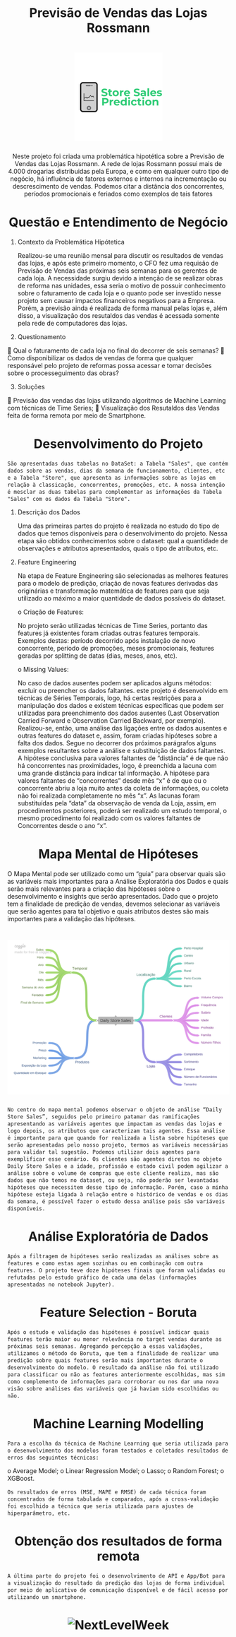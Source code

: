<h1 align="center">Previsão de Vendas das Lojas Rossmann</h1>

<h1 align="center">
  <img alt="NextLevelWeek" title="#NextLevelWeek" src="./img/Sales Prediction.png" />
</h1>

<p align="center">Neste projeto foi criada uma problemática hipotética sobre a Previsão de Vendas das Lojas Rossmann. A rede de lojas Rossmann possui mais de 4.000 drogarias distribuidas pela Europa, e como em qualquer outro tipo de negócio, há influência de fatores externos e internos na incrementação ou descrescimento de vendas. Podemos citar a distância dos concorrentes, períodos promocionais e feriados como exemplos de tais fatores</p>



<h1 align="center">Questão e Entendimento de Negócio</h1>

1.	Contexto da Problemática Hipótetica

	Realizou-se uma reunião mensal para discutir os resultados de vendas das lojas, e após este primeiro momento, o CFO fez uma requisão de Previsão de Vendas das próximas seis semanas para os gerentes de cada loja. A necessidade surgiu devido a intenção de se realizar obras de reforma nas unidades, essa seria o motivo de possuir conhecimento sobre o faturamento de cada loja e o quanto pode ser investido nesse projeto sem causar impactos financeiros negativos para a Empresa. Porém, a previsão ainda é realizada de forma manual pelas lojas e, além disso, a visualização dos resutaldos das vendas é acessada somente pela rede de computadores das lojas. 

2.	Questionamento

	Qual o faturamento de cada loja no final do decorrer de seis semanas?
	Como disponibilizar os dados de vendas de forma que qualquer responsável pelo projeto de reformas possa acessar e tomar decisões sobre o processeguimento das obras?

3.	Soluções

	Previsão das vendas das lojas utilizando algoritmos de Machine Learning com técnicas de Time Series;
	Visualização dos Resutaldos das Vendas feita de forma remota por meio de Smartphone.


<h1 align="center">Desenvolvimento do Projeto</h1>

	São apresentadas duas tabelas no DataSet: a Tabela "Sales", que contém dados sobre as vendas, dias da semana de funcionamento, clientes, etc e a Tabela "Store", que apresenta as informações sobre as lojas em relação à classicação, concorrentes, promoções, etc. A nossa intenção é mesclar as duas tabelas para complementar as informações da Tabela "Sales" com os dados da Tabela "Store".

1.	Descrição dos Dados

	Uma das primeiras partes do projeto é realizada no estudo do tipo de dados que temos disponíveis para o desenvolvimento do projeto. Nessa etapa são obtidos conhecimentos sobre o dataset: qual a quantidade de observações e atributos apresentados, quais o tipo de atributos, etc.

2.	Feature Engineering

	Na etapa de Feature Engineering são selecionadas as melhores features para o modelo de predição, criação de novas features derivadas das originárias e transformação matemática de features para que seja utilizado ao máximo a maior quantidade de dados possíveis do dataset.

    o	Criação de Features:

	No projeto serão utilizadas técnicas de Time Series, portanto das features já existentes foram criadas outras features temporais. Exemplos destas: período decorrido após instalação de novo concorrente, período de promoções, meses promocionais, features geradas por splitting de datas (dias, meses, anos, etc).


    o	Missing Values:

	No caso de dados ausentes podem ser aplicados alguns métodos: excluir ou preencher os dados faltantes. este projeto é desenvolvido em técnicas de Séries Temporais, logo, há certas restrições para a manipulação dos dados e existem técnicas específicas que podem ser utilizadas para preenchimento dos dados ausentes (Last Observation Carried Forward e Observation Carried Backward, por exemplo). Realizou-se, então, uma análise das ligações entre os dados ausentes e outras features do dataset e, assim, foram criadas hipóteses sobre a falta dos dados. 
	Segue no decorrer dos próximos parágrafos alguns exemplos resultantes sobre a análise e substituição de dados faltantes. A hipótese conclusiva para valores faltantes de “distância” é de que não há concorrentes nas proximidades, logo, é preenchida a lacuna com uma grande distância para indicar tal informação. A hipótese para valores faltantes de “concorrentes” desde mês “x” é de que ou o concorrente abriu a loja muito antes da coleta de informações, ou coleta não foi realizada completamente no mês “x”. As lacunas foram substituídas pela “data” da observação de venda da Loja, assim, em procedimentos posteriores, poderá ser realizado um estudo temporal, o mesmo procedimento foi realizado com os valores faltantes de Concorrentes desde o ano “x”.

	
<h1 align="center">Mapa Mental de Hipóteses</h1>

O	 Mapa Mental pode ser utilizado como um “guia” para observar quais são as variáveis mais importantes para a Análise Exploratória dos Dados e quais serão mais relevantes para a criação das hipóteses sobre o desenvolvimento e insights que serão apresentados. Dado que o projeto tem a finalidade de predição de vendas, devemos selecionar as variáveis que serão agentes para tal objetivo e quais atributos destes são mais importantes para a validação das hipóteses.

<h1 align="center">
  <img alt="NextLevelWeek" title="#NextLevelWeek" src="./img/Mind_Map_Hypothesis.png" />
</h1>

    No centro do mapa mental podemos observar o objeto de análise “Daily Store Sales”, seguidos pelo primeiro patamar das ramificações apresentando as variáveis agentes que impactam as vendas das lojas e logo depois, os atributos que caracterizam tais agentes. Essa análise é importante para que quando for realizada a lista sobre hipóteses que serão apresentadas pelo nosso projeto, termos as variáveis necessárias para validar tal sugestão. Podemos utilizar dois agentes para exemplificar esse cenário. Os clientes são agentes diretos no objeto Daily Store Sales e a idade, profissão e estado civil podem agilizar a análise sobre o volume de compras que este cliente realiza, mas são dados que não temos no dataset, ou seja, não poderão ser levantadas hipóteses que necessitem desse tipo de informação. Porém, caso a minha hipótese esteja ligada à relação entre o histórico de vendas e os dias da semana, é possível fazer o estudo dessa análise pois são variáveis disponíveis.

<h1 align="center">Análise Exploratória de Dados</h1>

	Após a filtragem de hipóteses serão realizadas as análises sobre as features e como estas agem sozinhas ou em combinação com outra features. O projeto teve doze hipóteses finais que foram validadas ou refutadas pelo estudo gráfico de cada uma delas (informações apresentadas no notebook Jupyter). 

<h1 align="center">Feature Selection - Boruta</h1>

	Após o estudo e validação das hipóteses é possível indicar quais features terão maior ou menor relevância no target vendas durante as próximas seis semanas. Agregando percepção a essas validações, utilizamos o método do Boruta, que tem a finalidade de realizar uma predição sobre quais features serão mais importantes durante o desenvolvimento do modelo. O resultado da análise não foi utilizado para classificar ou não as features anteriormente escolhidas, mas sim como complemento de informações para corroborar ou nos dar uma nova visão sobre análises das variáveis que já haviam sido escolhidas ou não. 

<h1 align="center">Machine Learning Modelling</h1>

	Para a escolha da técnica de Machine Learning que seria utilizada para o desenvolvimento dos modelos foram testados e coletados resultados de erros das seguintes técnicas:

o	Average Model;
o	Linear Regression Model;
o	Lasso;
o	Random Forest;
o	XGBoost.

	Os resultados de erros (MSE, MAPE e RMSE) de cada técnica foram concentrados de forma tabulada e comparados, após a cross-validação foi escolhido a técnica que seria utilizada para ajustes de hiperparâmetro, etc. 

<h1 align="center">Obtenção dos resultados de forma remota</h1>

	A última parte do projeto foi o desenvolvimento de API e App/Bot para a visualização do resultado da predição das lojas de forma individual por meio de aplicativo de comunicação disponível e de fácil acesso por utilizando um smartphone. 

<h1 align="center">
  <img alt="NextLevelWeek" title="#NextLevelWeek" src="./img/RosmannBot.png" />
</h1>
